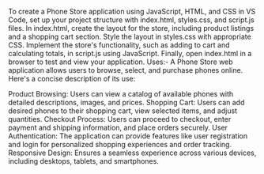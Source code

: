 To create a Phone Store application using JavaScript, HTML, and CSS in VS Code, set up your project structure with index.html, styles.css, and script.js files. In index.html, create the layout for the store, including product listings and a shopping cart section. Style the layout in styles.css with appropriate CSS. Implement the store's functionality, such as adding to cart and calculating totals, in script.js using JavaScript. Finally, open index.html in a browser to test and view your application.
Uses:-
A Phone Store web application allows users to browse, select, and purchase phones online. Here's a concise description of its use:

Product Browsing: Users can view a catalog of available phones with detailed descriptions, images, and prices.
Shopping Cart: Users can add desired phones to their shopping cart, view selected items, and adjust quantities.
Checkout Process: Users can proceed to checkout, enter payment and shipping information, and place orders securely.
User Authentication: The application can provide features like user registration and login for personalized shopping experiences and order tracking.
Responsive Design: Ensures a seamless experience across various devices, including desktops, tablets, and smartphones.
